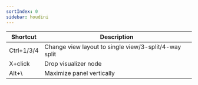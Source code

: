 ```yaml
---
sortIndex: 0
sidebar: houdini
---
```


| Shortcut   | Description                                           |
| ---------- | ----------------------------------------------------- |
| Ctrl+1/3/4 | Change view layout to single view/3-split/4-way split |
| X+click    | Drop visualizer node                                  |
| Alt+\\     | Maximize panel vertically                             |
